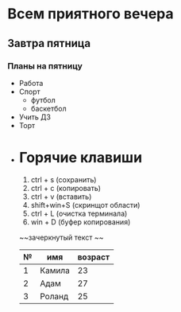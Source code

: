 # Всем приятного вечера
## Завтра пятница
### **Планы на пятницу**

* Работа
* Спорт
    * футбол
    * баскетбол
* Учить ДЗ
* Торт
- # Горячие клавиши
    1. ctrl + s  (сохранить)
    2. ctrl + c (копировать)
    3. ctrl + v (вставить)
    4. shift+win+S (скринщот области)
    5. ctrl + L (очистка терминала)
    6. win + D (буфер копирования)

    ~~зачеркнутый текст ~~

    |№|имя|возраст|
    |-|---|-------|
    |1|Камила|23|
    |2|Адам|27|
    |3|Роланд|25|
